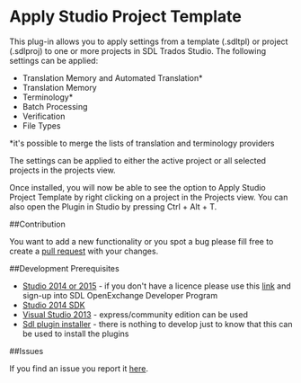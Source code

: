 # Apply Studio Project Template

This plug-in allows you to apply settings from a template (.sdltpl) or project (.sdlproj) to one or more projects in SDL Trados Studio. The following settings can be applied:
- Translation Memory and Automated Translation*
- Translation Memory
- Terminology*
- Batch Processing
- Verification
- File Types

*it's possible to merge the lists of translation and terminology providers

The settings can be applied to either the active project or all selected projects in the projects view.

Once installed, you will now be able to see the option to Apply Studio Project Template by right clicking on a project in the Projects view. You can also open the Plugin in Studio by pressing Ctrl + Alt + T.

##Contribution

You want to add a new functionality or you spot a bug please fill free to create a [pull request](http://www.codenewbie.org/blogs/how-to-make-a-pull-request) with your changes.

##Development Prerequisites

* [Studio 2014 or 2015](https://oos.sdl.com/asp/products/ssl/account/mydownloads.asp) - if you don't have a licence please use this [link](http://www.translationzone.com/openexchange/developer/index.html) and sign-up into SDL OpenExchange Developer Program
* [Studio 2014 SDK](http://www.translationzone.com/openexchange/developer/sdk.html)
* [Visual Studio 2013](http://www.visualstudio.com/downloads/download-visual-studio-vs) - express/community edition can be used
* [Sdl plugin installer](https://community.sdl.com/developers/language-developers/f/59/t/4107) - there is nothing to develop just to know that this can be used to install the plugins

##Issues

If you find an issue you report it [here](https://github.com/sdl/SDL-Community/issues).

